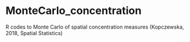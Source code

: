 # MonteCarlo_concentration
R codes to Monte Carlo of spatial concentration measures (Kopczewska, 2018, Spatial Statistics)

